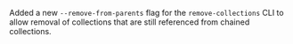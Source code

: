 Added a new `--remove-from-parents` flag for the `remove-collections` CLI to allow removal of collections that are still referenced from chained collections.
